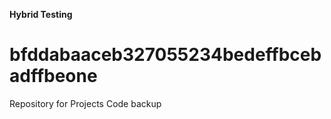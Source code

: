 **Hybrid Testing**

# bfddabaaceb327055234bedeffbcebadffbeone
Repository for Projects Code backup



